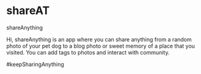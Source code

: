 # shareAT
shareAnything


Hi, shareAnything is an app where you can share anything from a random photo of your pet dog to a blog photo or sweet memory of a place that you visited. You can add tags to photos and interact with community.

#keepSharingAnything